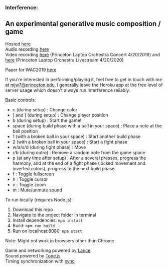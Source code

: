 ### Interference: 
An experimental generative music composition / game
---
Hosted [here](https://interference.herokuapp.com)  
Audio recording [here](https://soundcloud.com/user-519512177/interference-042019)  
Video recording [here](https://www.youtube.com/watch?v=C-5P3hXuGfs) (Princeton Laptop Orchestra Concert 4/20/2019) and [here](https://youtu.be/uD4tDYiHQnM) (Princeton Laptop Orchestra Livestream 4/20/2020)  

Paper for WAC2019 [here](https://www.ntnu.edu/documents/1282113268/1290797448/WAC2019-CameraReadySubmission-43.pdf/c2dec2c2-c34a-122d-be16-465082b3afbd?t=1575329716758)  

If you're interested in performing/playing it, feel free to get in touch with me at mjw7@princeton.edu.
I generally leave the Heroku app at the free level of server usage which doesn't always run Interference reliably.

Basic controls:
- c (during setup) : Change color
- [ and ] (during setup) : Change player position
- b (during setup) : Start the game!
- space (during build phase with a ball in your space) : Place a note at the ball position
- 1 (with a broken ball in your space) : Start another build phase
- 2 (with a broken ball in your space) : Start a fight phase
- w/a/s/d (during fight phase) : Move
- r/b (during outro) : Remove a random note from the game space
- p (at any time after setup) : After a several presses, progress the harmony, and at the end of a fight phase (locked movement and inverted colors), progress to the next build phase
- f : Toggle fullscreen
- h : Toggle cursor
- v : Toggle zoom
- m : Mute/unmute sound

To run locally (requires Node.js):
1. Download this repo
2. Navigate to the project folder in terminal
3. Install dependencies: `npm install`
4. Build: `npm run build`
5. Run on localhost:8080: `npm start`

Note:
Might not work in browsers other than Chrome

Game and networking powered by [Lance](http://lance.gg/)  
Sound powered by [Tone.js](https://tonejs.github.io/)  
Timing synchronization with [sync](https://github.com/collective-soundworks/sync) 
